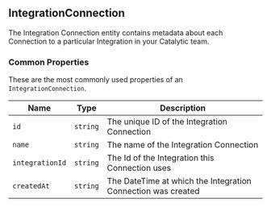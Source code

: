 ## IntegrationConnection

The Integration Connection entity contains metadata about each Connection to a particular Integration in your Catalytic team.

### Common Properties

These are the most commonly used properties of an `IntegrationConnection`.

| Name            | Type     | Description                                                  |
| --------------- | -------- | ------------------------------------------------------------ |
| `id`            | `string` | The unique ID of the Integration Connection                  |
| `name`          | `string` | The name of the Integration Connection                       |
| `integrationId` | `string` | The Id of the Integration this Connection uses               |
| `createdAt`     | `string` | The DateTime at which the Integration Connection was created |
